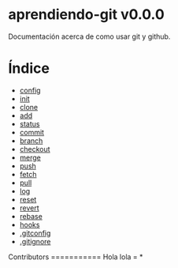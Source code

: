 aprendiendo-git v0.0.0
=====================

Documentación acerca de como usar git y github.

Índice
======

* [config](docs/config.md)
* [init](docs/init.md)
* [clone](docs/clone.md)
* [add](docs/add.md)
* [status](docs/status.md)
* [commit](docs/commit.md)
* [branch](docs/branch.md)
* [checkout](docs/checkout.md)
* [merge](docs/merge.md)
* [push](docs/push.md)
* [fetch](docs/fetch.md)
* [pull](docs/pull.md)
* [log](docs/log.md)
* [reset](docs/reset.md)
* [revert](docs/revert.md)
* [rebase](docs/rebase.md)
* [hooks](docs/hooks.md)
* [.gitconfig](docs/.gitconfig)
* [.gitignore](.gitignore)

Contributors
=========== Hola lola =
*
